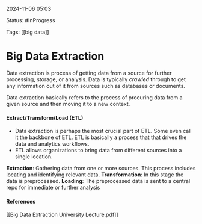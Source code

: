 
2024-11-06 05:03

Status: #InProgress

Tags: [[big data]] 

# Big Data Extraction

Data extraction is process of getting data from a source for further processing, storage, or analysis. Data is typically *crawled* through to get any information out of it from sources such as databases or documents.

Data extraction basically refers to the process of procuring data from a given source and then moving it to a new context.

#### Extract/Transform/Load (ETL)

- Data extraction is perhaps the most crucial part of ETL. Some even call it the backbone of ETL. ETL is basically a process that that drives the data and analytics workflows.
- ETL allows organizations to bring data from different sources into a single location.

**Extraction**: Gathering data from one or more sources. This process includes locating and identifying relevant data.
**Transformation**: In this stage the data is preprocessed.
**Loading**: The preprocessed data is sent to a central repo for immediate or further analysis





#### References
[[Big Data Extraction University Lecture.pdf]]